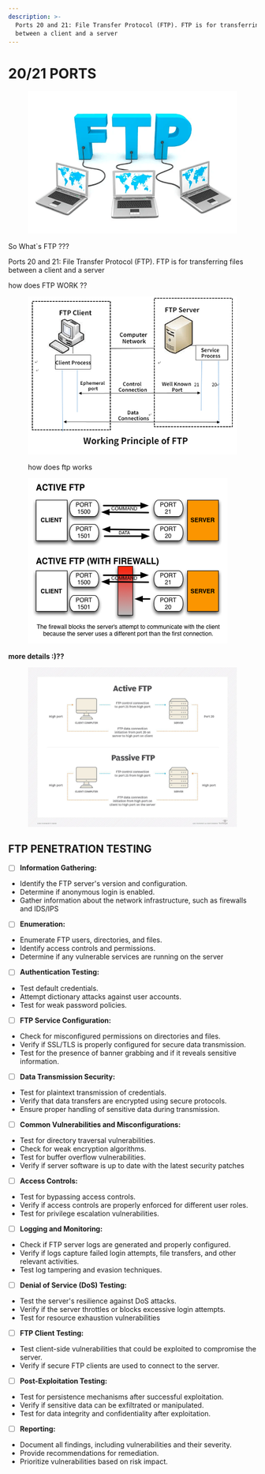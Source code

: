 ```yaml
---
description: >-
  Ports 20 and 21: File Transfer Protocol (FTP). FTP is for transferring files
  between a client and a server
---
```


# 20/21 PORTS



<figure><img src="../../.gitbook/assets/ftp-herramientas.png" alt="" width="563"><figcaption></figcaption></figure>

So What\`s FTP ???

Ports 20 and 21: File Transfer Protocol (FTP). FTP is for transferring files between a client and a server

how does FTP WORK ??

<figure><img src="../../.gitbook/assets/Raysync_FTP_Server.png" alt=""><figcaption><p>how does ftp works</p></figcaption></figure>

<figure><img src="../../.gitbook/assets/main-qimg-ec50458d7c74558afd1441770419d758.png" alt=""><figcaption></figcaption></figure>

**more details :)??**

<figure><img src="../../.gitbook/assets/FTP_active_passive.jpg" alt=""><figcaption></figcaption></figure>

## FTP PENETRATION TESTING&#x20;

* [ ] **Information Gathering:**

<!---->

* Identify the FTP server's version and configuration.
* Determine if anonymous login is enabled.
* Gather information about the network infrastructure, such as firewalls and IDS/IPS

<!---->

* [ ] **Enumeration:**

<!---->

* Enumerate FTP users, directories, and files.
* Identify access controls and permissions.
* Determine if any vulnerable services are running on the server

<!---->

* [ ] **Authentication Testing:**

<!---->

* Test default credentials.
* Attempt dictionary attacks against user accounts.
* Test for weak password policies.

<!---->

* [ ] **FTP Service Configuration:**

<!---->

* Check for misconfigured permissions on directories and files.
* Verify if SSL/TLS is properly configured for secure data transmission.
* Test for the presence of banner grabbing and if it reveals sensitive information.

<!---->

* [ ] **Data Transmission Security:**

<!---->

* Test for plaintext transmission of credentials.
* Verify that data transfers are encrypted using secure protocols.
* Ensure proper handling of sensitive data during transmission.

<!---->

* [ ] **Common Vulnerabilities and Misconfigurations:**

<!---->

* Test for directory traversal vulnerabilities.
* Check for weak encryption algorithms.
* Test for buffer overflow vulnerabilities.
* Verify if server software is up to date with the latest security patches

<!---->

* [ ] **Access Controls:**

<!---->

* Test for bypassing access controls.
* Verify if access controls are properly enforced for different user roles.
* Test for privilege escalation vulnerabilities.

<!---->

* [ ] **Logging and Monitoring:**

<!---->

* Check if FTP server logs are generated and properly configured.
* Verify if logs capture failed login attempts, file transfers, and other relevant activities.
* Test log tampering and evasion techniques.

<!---->

* [ ] **Denial of Service (DoS) Testing:**

<!---->

* Test the server's resilience against DoS attacks.
* Verify if the server throttles or blocks excessive login attempts.
* Test for resource exhaustion vulnerabilities

<!---->

* [ ] **FTP Client Testing:**

<!---->

* Test client-side vulnerabilities that could be exploited to compromise the server.
* Verify if secure FTP clients are used to connect to the server.

<!---->

* [ ] **Post-Exploitation Testing:**

<!---->

* Test for persistence mechanisms after successful exploitation.
* Verify if sensitive data can be exfiltrated or manipulated.
* Test for data integrity and confidentiality after exploitation.

<!---->

* [ ] **Reporting:**

<!---->

* Document all findings, including vulnerabilities and their severity.
* Provide recommendations for remediation.
* Prioritize vulnerabilities based on risk impact.




